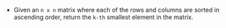 -   Given an `n x n` matrix where each of the rows and columns are sorted in ascending order, return the `k-th` smallest element in the matrix.
